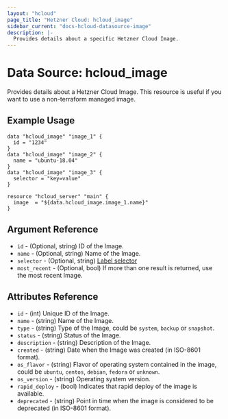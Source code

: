 ```yaml
---
layout: "hcloud"
page_title: "Hetzner Cloud: hcloud_image"
sidebar_current: "docs-hcloud-datasource-image"
description: |-
  Provides details about a specific Hetzner Cloud Image.
---
```

# Data Source: hcloud_image
Provides details about a Hetzner Cloud Image.
This resource is useful if you want to use a non-terraform managed image.
## Example Usage
```hcl
data "hcloud_image" "image_1" {
  id = "1234"
}
data "hcloud_image" "image_2" {
  name = "ubuntu-18.04"
}
data "hcloud_image" "image_3" {
  selector = "key=value"
}

resource "hcloud_server" "main" {
  image  = "${data.hcloud_image.image_1.name}"
}
```
## Argument Reference
- `id` - (Optional, string) ID of the Image.
- `name` - (Optional, string) Name of the Image.
- `selector` - (Optional, string) [Label selector](https://docs.hetzner.cloud/#overview-label-selector)
- `most_recent` - (Optional, bool) If more than one result is returned, use the most recent Image.

## Attributes Reference
- `id` - (int) Unique ID of the Image.
- `name` - (string) Name of the Image.
- `type` - (string) Type of the Image, could be `system`, `backup` or `snapshot`.
- `status` - (string) Status of the Image.
- `description` - (string) Description of the Image.
- `created` - (string) Date when the Image was created (in ISO-8601 format).
- `os_flavor` - (string) Flavor of operating system contained in the image, could be `ubuntu`, `centos`, `debian`, `fedora` or `unknown`.
- `os_version` - (string) Operating system version.
- `rapid_deploy` - (bool) Indicates that rapid deploy of the image is available.
- `deprecated` - (string) Point in time when the image is considered to be deprecated (in ISO-8601 format).
